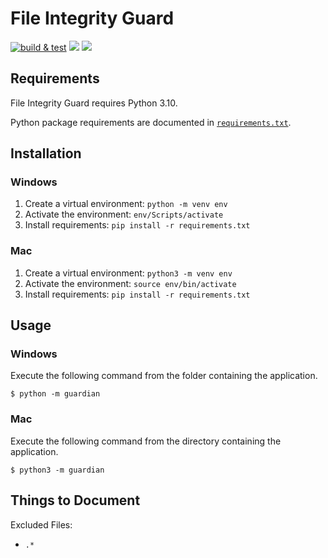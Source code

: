 # File Integrity Guard

[![build & test](https://github.com/jryantz/file-integrity-guard/actions/workflows/python-app.yml/badge.svg)](https://github.com/jryantz/file-integrity-guard/actions/workflows/python-app.yml)
[![](https://img.shields.io/github/repo-size/jryantz/file-integrity-guard)](https://github.com/jryantz/file-integrity-guard)
[![](https://img.shields.io/github/license/jryantz/file-integrity-guard)](https://github.com/jryantz/file-integrity-guard/blob/main/LICENSE)

## Requirements

File Integrity Guard requires Python 3.10.

Python package requirements are documented in [`requirements.txt`](/requirements.txt).

## Installation

### Windows

1. Create a virtual environment: `python -m venv env`
1. Activate the environment: `env/Scripts/activate`
1. Install requirements: `pip install -r requirements.txt`

### Mac

1. Create a virtual environment: `python3 -m venv env`
1. Activate the environment: `source env/bin/activate`
1. Install requirements: `pip install -r requirements.txt`

## Usage

### Windows

Execute the following command from the folder containing the application.

```
$ python -m guardian
```

### Mac

Execute the following command from the directory containing the application.

```
$ python3 -m guardian
```

## Things to Document

Excluded Files:

- `.*`
